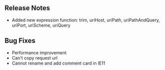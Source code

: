 
## Release Notes
* Added new expression function: trim, uriHost, uriPath, uriPathAndQuery, uriPort, uriScheme, uriQuery

## Bug Fixes
* Performance improvement
* Can't copy request url
* Cannot rename and add comment card in IE11
